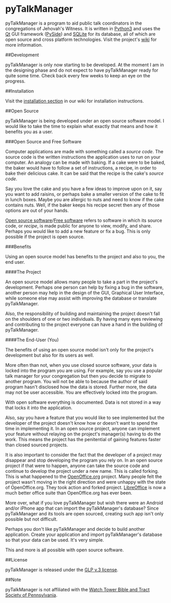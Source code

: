 # pyTalkManager

pyTalkManager is a program to aid public talk coordinators in the
congregations of Jehovah's Witness. It is written in
[Python3](https://www.python.org/) and uses the
[Qt](http://qt-project.org/) GUI framework
([PySide](http://qt-project.org/wiki/PySide)) and
[SQLite](https://www.sqlite.org/) for its database, all of which are
open source and cross platform technologies. Visit the project's
[wiki](https://github.com/TheoDevelopers/pyTalkManager/wiki) for more
information.

##Development

pyTalkManager is only now starting to be developed. At the moment I am
in the designing phase and do not expect to have pyTalkManager ready
for quite some time. Check back every few weeks to keep an eye on the
progress.


##Installation

Visit the
[installation section](https://github.com/TheoDevelopers/pyTalkManager/wiki/installation)
in our wiki for installation instructions.


##Open Source

pyTalkManager is being developed under an open source software
model. I would like to take the time to explain what exactly that
means and how it benefits you as a user.


###Open Source and Free Software

Computer applications are made with something called a *source
code*. The source code is the written instructions the application
uses to run on your computer. An analogy can be made with baking. If a
cake were to be baked, the baker would have to follow a set of
instructions, a recipe, in order to bake their delicious cake. It can
be said that the recipe is the cake's *source code*.

Say you love the cake and you have a few ideas to improve upon on it,
say you want to add raisins, or perhaps bake a smaller version of the
cake to fit in lunch boxes. Maybe you are allergic to nuts and need to
know if the cake contains nuts. Well, if the baker keeps his recipe
secret then any of those options are out of your hands.

[Open source software](http://opensource.org/)/[Free software](https://www.gnu.org/philosophy/free-sw.html)
refers to software in which its source code, or *recipe*, is made
public for anyone to view, modify, and share. Perhaps you would like
to add a new feature or fix a bug. This is only possible if the
project is open source.


###Benefits

Using an open source model has benefits to the project and also to
you, the end user.


####The Project

An open source model allows many people to take a part in the
project's development. Perhaps one person can help by fixing a bug in
the software, another person may help in the design of the GUI,
Graphical User Interface, while someone else may assist with improving
the database or translate pyTalkManager.

Also, the responsibility of building and maintaining the project
doesn't fall on the shoulders of one or two individuals. By having
many eyes reviewing and contributing to the project everyone can have
a hand in the building of pyTalkManager.


####The End-User (You)

The benefits of using an open source model isn't only for the
project's development but also for its users as well.

More often than not, when you use closed source software, your data is
locked into the program you are using. For example, say you use a
popular talk manager for your congregation but then you decide to
migrate to another program. You will not be able to because the author
of said program hasn't disclosed how the data is stored. Further more,
the data may not be user accessible. You are effectively locked into
the program.

With open software everything is documented. Data is not stored in a
way that locks it into the application.

Also, say you have a feature that you would like to see implemented
but the developer of the project doesn't know how or doesn't want to
spend the time in implementing it. In an open source project, anyone
can implement your feature without relaying on the project's
manager(s) having to do the work. This means the project has the
penitential of gaining features faster than closed sourced projects.

It is also important to consider the fact that the developer of a
project may disappear and stop developing the program you rely on. In
an open source project if that were to happen, anyone can take the
source code and continue to develop the project under a new name. This
is called forking. This is what happened to the
[OpenOffice.org](OpenOffice.org) project. Many people felt the project
wasn't moving in the right direction and were unhappy with the state
of OpenOffice.org. They took action and forked project.
[LibreOffice](https://www.libreoffice.org/) is now a much better
office suite than OpenOffice.org has ever been.

More over, what if you love pyTalkManager but wish there were an
Android and/or iPhone app that can import the pyTalkManager's
database? Since pyTalkManager and its tools are open sourced, creating
such app isn't only possible but not difficult.

Perhaps you don't like pyTalkManager and decide to build another
application. Create your application and import pyTalkManager's
database so that your data can be used. It's very simple.

This and more is all possible with open source software.


##License

pyTalkManager is released under the
[GLP v.3 license](https://www.gnu.org/copyleft/gpl.html).


##Note

pyTalkManager is not affiliated with the
[Watch Tower Bible and Tract Society of Pennsylvania](http://www.JW.org).
